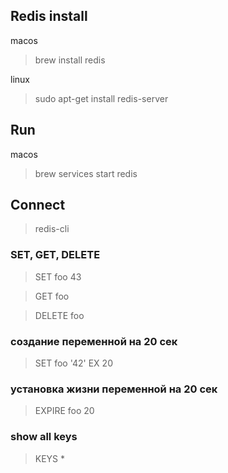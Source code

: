 ## Redis install

macos
> brew install redis

linux
> sudo apt-get install redis-server

## Run

macos
> brew services start redis


## Connect

> redis-cli

### SET, GET, DELETE

> SET foo 43

> GET foo

> DELETE foo

### создание переменной на 20 сек
> SET foo '42' EX 20

### установка жизни переменной на 20 сек
> EXPIRE foo 20

### show all keys
> KEYS *